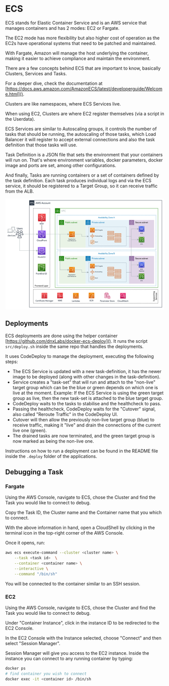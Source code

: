 # ECS

ECS stands for Elastic Container Service and is an AWS service that manages containers and has 2 modes: EC2 or Fargate.

The EC2 mode has more flexibility but also higher cost of operation as the EC2s have operational systems that need to be patched and maintained.

With Fargate, Amazon will manage the host underlying the container, making it easier to achieve compliance and maintain the environment.

There are a few concepts behind ECS that are important to know, basically Clusters, Services and Tasks.

For a deeper dive, check the documentation at [https://docs.aws.amazon.com/AmazonECS/latest/developerguide/Welcome.html]().

Clusters are like namespaces, where ECS Services live.

When using EC2, Clusters are where EC2 register themselves (via a script in the Userdata).

ECS Services are similar to Autoscaling groups, it controls the number of tasks that should be running, the autoscaling of those tasks, which Load Balancer it will register to accept external connections and also the task definition that those tasks will use.

Task Definition is a JSON file that sets the environment that your containers will run on. That's where environment variables, docker parameters, docker image and ports are set, among other configurations.

And finally, Tasks are running containers or a set of containers defined by the task definition. Each task produces individual logs and via the ECS service, it should be registered to a Target Group, so it can receive traffic from the ALB.

![AWS ECS HLD](images/hld_aws_ecs.png)

## Deployments

ECS deployments are done using the helper container [https://github.com/dnxLabs/docker-ecs-deploy](). It runs the script `src/deploy.sh` inside the same repo that handles the deployments.

It uses CodeDeploy to manage the deployment, executing the following steps:

* The ECS Service is updated with a new task-definition, it has the newer image to be deployed (along with other changes in the task-definition).
* Service creates a "task-set" that will run and attach to the "non-live" target group which can be the blue or green depends on which one is live at the moment. Example: If the ECS Service is using the green target group as live, then the new task-set is attached to the blue target group.
* CodeDeploy waits to the tasks to stabilise and the healthcheck to pass.
* Passing the healthcheck, CodeDeploy waits for the "Cutover" signal, also called "Reroute Traffic" in the CodeDeploy UI.
* Cutover will then allow the previously non-live target group (blue) to receive traffic, making it "live" and drain the connections of the current live one (green).
* The drained tasks are now terminated, and the green target group is now marked as being the non-live one.

Instructions on how to run a deployment can be found in the README file inside the `.deploy` folder of the applications.

## Debugging a Task

### Fargate

Using the AWS Console, navigate to ECS, chose the Cluster and find the Task you would like to connect to debug.

Copy the Task ID, the Cluster name and the Container name that you which to connect.

With the above information in hand, open a CloudShell by clicking in the terminal icon in the top-right corner of the AWS Console.

Once it opens, run:

```bash
aws ecs execute-command --cluster <cluster name> \
    --task <task id>  \
    --container <container name> \
    --interactive \
    --command "/bin/sh"
```

You will be connected to the container similar to an SSH session.

### EC2

Using the AWS Console, navigate to ECS, chose the Cluster and find the Task you would like to connect to debug.

Under "Container Instance", click in the instance ID to be redirected to the EC2 Console.

In the EC2 Console with the Instance selected, choose "Connect" and then select "Session Manager".

Session Manager will give you access to the EC2 instance. Inside the instance you can connect to any running container by typing:

```bash
docker ps
# find container you wish to connect
docker exec -it <container id> /bin/sh
```

